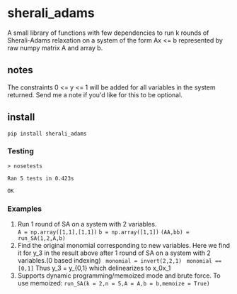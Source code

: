 # sherali_adams
A small library of functions with few dependencies to run k rounds of Sherali-Adams relaxation on a system of the form Ax <= b represented by raw numpy matrix A and array b.
## notes
The constraints 0 <= y <= 1 will be added for all variables in the system returned. Send me a note if you'd like for this to be optional. 
## install
```
pip install sherali_adams
```
### Testing
```> nosetests``` 
```----------------------------------------------------------------------
Ran 5 tests in 0.423s

OK
```
### Examples

1. Run 1 round of SA on a system with 2 variables.  
  ```A = np.array([1,1],[1,1])```
   ```b = np.array([1,1])```
   ```(AA,bb) = run_SA(1,2,A,b)```
2. Find the original monomial corresponding to new variables. Here we find it for y_3 in the result above after 1 round of SA on a system with 2 variables.(0 based indexing)
  ``` monomial = invert(2,2,1)```
  ``` monomial == [0,1]```
  Thus y_3 = y_{0,1} which delinearizes to x_0x_1 
3. Supports dynamic programming/memoized mode and brute force. To use memoized:
  ```run_SA(k = 2,n = 5,A = A,b = b,memoize = True)```   

